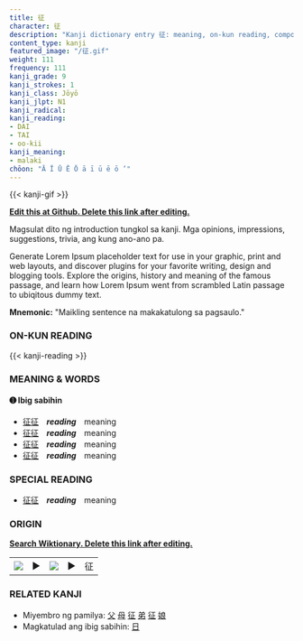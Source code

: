 ```yaml
---
title: 征
character: 征
description: "Kanji dictionary entry 征: meaning, on-kun reading, compounds, origin, related kanji"
content_type: kanji
featured_image: "/征.gif"
weight: 111
frequency: 111
kanji_grade: 9
kanji_strokes: 1
kanji_class: Jōyō
kanji_jlpt: N1
kanji_radical: 
kanji_reading: 
- DAI
- TAI
- oo-kii
kanji_meaning:
- malaki
chōon: "Ā Ī Ū Ē Ō ā ī ū ē ō ’"
---
```

[//]: # (Don't edit the line below. Kanji animated GIF code is automatically generated.)
{{< kanji-gif >}}

[//]: # (Edit below this line.)

**[Edit this at Github. Delete this link after editing.](https://github.com/tim0g/tim/tree/main/content/kanji/征/index.md)**

Magsulat dito ng introduction tungkol sa kanji. Mga opinions, impressions, suggestions, trivia, ang kung ano-ano pa.

Generate Lorem Ipsum placeholder text for use in your graphic, print and web layouts, and discover plugins for your favorite writing, design and blogging tools. Explore the origins, history and meaning of the famous passage, and learn how Lorem Ipsum went from scrambled Latin passage to ubiqitous dummy text.
 
**Mnemonic:** "Maikling sentence na makakatulong sa pagsaulo."

### ON-KUN READING

[//]: # (Don't edit the line below. ON-KUN READING code is automatically generated.)
{{< kanji-reading >}}

### MEANING & WORDS

#### ➊ **Ibig sabihin**
  - [征](../征)[征](../征)　***reading***　meaning
  - [征](../征)[征](../征)　***reading***　meaning
  - [征](../征)[征](../征)　***reading***　meaning
  - [征](../征)[征](../征)　***reading***　meaning

### SPECIAL READING
  - [征](../征)[征](../征)　***reading***　meaning

### ORIGIN

**[Search Wiktionary. Delete this link after editing.](https://wiktionary.org/wiki/征)**
<table class="kanji-table"><tr><td>
<img src="60px-征-bronze.svg.png">
</td><td>▶</td><td>
<img src="60px-征-oracle.svg.png">
</td><td>▶</td>
<td class="kanji-origin">征</td>
</tr></table>

### RELATED KANJI
- Miyembro ng pamilya: [父](../父) [母](../母) [征](../征) [弟](../弟) [征](../征) [娘](../娘)
- Magkatulad ang ibig sabihin: [日](../日)
